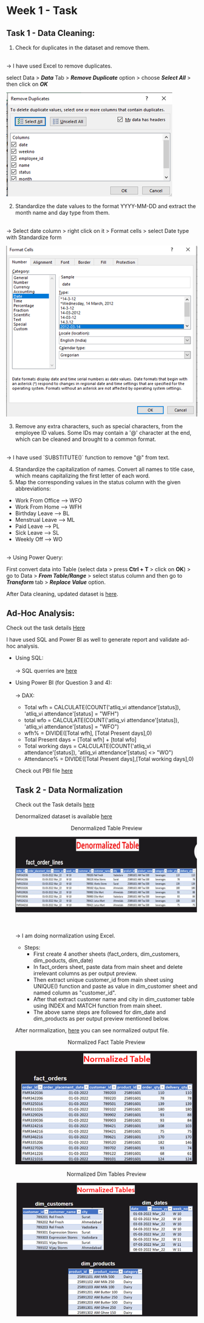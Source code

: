 # Week 1 - Task

##  Task 1 - Data Cleaning:

1. Check for duplicates in the dataset and remove them.
<br>
&rarr; I have used Excel to remove duplicates.

select Data > ***Data*** Tab > ***Remove Duplicate*** option > choose ***Select All*** > then click on ***OK***


![remove duplicates](./task-1/images/remove-duplicates.png)

2. Standardize the date values to the format YYYY-MM-DD and extract the month name and day type from them.

<br>
&rarr; Select date column > right click on it > Format cells > select Date type with Standardize form

![](./task-1/images/date-format.png)

3. Remove any extra characters, such as special characters, from the employee ID values. Some IDs may contain a '@' character at the end, which can be cleaned and brought to a common format.

<br>
&rarr; I have used `SUBSTITUTE()` function to remove "@" from text. 

4. Standardize the capitalization of names. Convert all names to title case, which 
means capitalizing the first letter of each word.
5. Map the corresponding values in the status column with the given 
abbreviations:

+ Work From Office --> WFO
+ Work From Home --> WFH
+ Birthday Leave --> BL
+ Menstrual Leave --> ML
+ Paid Leave --> PL
+ Sick Leave --> SL
+ Weekly Off --> WO

<br>
&rarr; Using Power Query: 

First convert data into Table (select data > press **Ctrl + T** > click on **OK**) > go to Data > ***From Table/Range*** > select status column and then go to ***Transform*** tab > ***Replace Value*** option.

After Data cleaning, updated dataset is [here](./task-1/attendance_data.csv).

## Ad-Hoc Analysis:

Check out the task details [Here](./task-1/HR-email-Task.pdf) 

I have used SQL and Power BI as well to generate report and validate ad-hoc analysis.

+ Using SQL:
<br><br>
    &rarr; SQL querries are [here](./task-1/ad-hoc-analysis-solution.sql)

+ Using Power BI (for Question 3 and 4):
    <br><br>
    &rarr; DAX:
    + Total wfh = CALCULATE(COUNT('atliq_vi attendance'[status]), 'atliq_vi attendance'[status] = "WFH")
    + total wfo = CALCULATE(COUNT('atliq_vi attendance'[status]), 'atliq_vi attendance'[status] = "WFO")
    + wfh% = DIVIDE([Total wfh], [Total Present days],0)
    + Total Present days = [Total wfh] + [total wfo]
    + Total working days = CALCULATE(COUNT('atliq_vi attendance'[status]), 'atliq_vi attendance'[status] <> "WO")
    + Attendance% = DIVIDE([Total Present days],[Total working days],0)

    Check out PBI file [here](./task-1/task1-Q3-and-Q4.pbix)

    ## Task 2 -  Data Normalization

    Check out the Task details [here](./task-2/Data%20Normalization%20Task.pdf)

    Denormalized dataset is available [here](./task-2/fact_order_lines.csv)

    <p align = "center">Denormalized Table Preview</p>

    ![denormalized Table](./task-2/denom_table-prev.png)

    <br><br>
    &rarr; I am doing normalization using Excel.

    + Steps:
        + First create 4 another sheets (fact_orders, dim_customers, dim_poducts, dim_date)
        + In fact_orders sheet, paste data from main sheet and delete irrelevant columns as per output preview.
        + Then extract unique customer_id from main sheet using UNIQUE() function and paste as value in dim_customer sheet and named column as "customer_id".
        + After that extract customer name and city in dim_customer table using INDEX and MATCH function from main sheet.
        + The above same steps are followed for dim_date and dim_products as per output preview mentioned below.

    After norrmalization, [here](./task-2/fact_order_lines-normalized.xlsx) you can see normalized output file.     

    <p align = "center">Normalized Fact Table Preview</p>

    ![denormalized Table](./task-2/Norm-fact-table.png)

    <p align = "center">Normalized Dim Tables Preview</p>

    ![denormalized Table](./task-2/Norm-dim-table.png)

